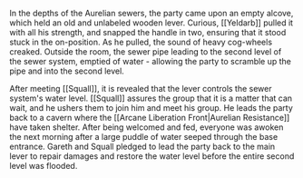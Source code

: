 In the depths of the Aurelian sewers, the party came upon an empty alcove, which held an old and unlabeled wooden lever. Curious, [[Yeldarb]] pulled it with all his strength, and snapped the handle in two, ensuring that it stood stuck in the on-position. As he pulled, the sound of heavy cog-wheels creaked. Outside the room, the sewer pipe leading to the second level of the sewer system, emptied of water - allowing the party to scramble up the pipe and into the second level.

After meeting [[Squall]], it is revealed that the lever controls the sewer system's water level. [[Squall]] assures the group that it is a matter that can wait, and he ushers them to join him and meet his group. He leads the party back to a cavern where the [[Arcane Liberation Front|Aurelian Resistance]] have taken shelter. After being welcomed and fed, everyone was awoken the next morning after a large puddle of water seeped through the base entrance. Gareth and Squall pledged to lead the party back to the main lever to repair damages and restore the water level before the entire second level was flooded.